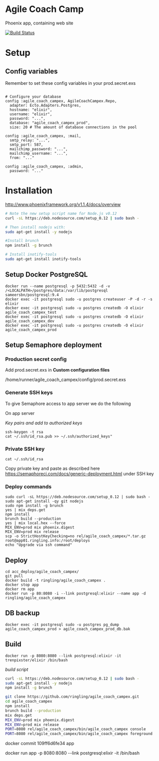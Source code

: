 # Agile Coach Camp

Phoenix app, containing web site

[![Build Status](https://semaphoreci.com/api/v1/projects/e0151ad7-cd12-4675-9aea-1de3433b0a63/461750/badge.svg)](https://semaphoreci.com/ringling/agile_coach_campex)

# Setup

## Config variables

Remember to set these config variables in your prod.secret.exs

```

# Configure your database
config :agile_coach_campex, AgileCoachCampex.Repo,
  adapter: Ecto.Adapters.Postgres,
  hostname: "elixir",
  username: "elixir",
  password: "...",
  database: "agile_coach_campex_prod",
  size: 20 # The amount of database connections in the pool

config :agile_coach_campex, :mail,
  smtp_relay: "...",
  smtp_port: 587,
  mailchimp_password: "...",
  mailchimp_username: "...",
  from: "..."

config :agile_coach_campex, :admin,
  password: "..."
```

# Installation

http://www.phoenixframework.org/v1.1.4/docs/overview

```bash
# Note the new setup script name for Node.js v0.12
curl -sL https://deb.nodesource.com/setup_0.12 | sudo bash -

# Then install nodejs with:
sudo apt-get install -y nodejs

#Install brunch
npm install -g brunch

# Install inotify-tools
sudo apt-get install inotify-tools
```

## Setup Docker PostgreSQL

```
docker run --name postgresql -p 5432:5432 -d -v /<LOCALPATH>/postgres/data:/var/lib/postgresql sameersbn/postgresql:9.4
docker exec -it postgresql sudo -u postgres createuser -P -d -r -s elixir
docker exec -it postgresql sudo -u postgres createdb -O elixir agile_coach_campex_test
docker exec -it postgresql sudo -u postgres createdb -O elixir agile_coach_campex_dev
docker exec -it postgresql sudo -u postgres createdb -O elixir agile_coach_campex_prod
```

## Setup Semaphore deployment

### Production secret config

Add prod.secret.exs in __Custom configuration files__

/home/runner/agile_coach_campex/config/prod.secret.exs


### Generate SSH keys

To give Semaphore access to app server we do the following

On app server

_Key pairs and add to authorized keys_

```
ssh-keygen -t rsa
cat ~/.ssh/id_rsa.pub >> ~/.ssh/authorized_keys"
```


### Private SSH key

`cat ~/.ssh/id_rsa`

Copy private key and paste as described here https://semaphoreci.com/docs/generic-deployment.html under SSH key


### Deploy commands

```
sudo curl -sL https://deb.nodesource.com/setup_0.12 | sudo bash -
sudo apt-get install -qy git nodejs
sudo npm install -g brunch
yes | mix deps.get
npm install
brunch build --production
yes | mix local.hex --force
MIX_ENV=prod mix phoenix.digest
MIX_ENV=prod mix release
scp -o StrictHostKeyChecking=no rel/agile_coach_campex/*.tar.gz root@app01.ringling.info:/root/deploys
echo "Upgrade via ssh command"
```



## Deploy

```
cd acc_deploy/agile_coach_campex/
git pull
docker build -t ringling/agile_coach_campex .
docker stop app
docker rm app
docker run -p 80:8080 -i --link postgresql:elixir --name app -d ringling/agile_coach_campex
```

## DB backup
```
docker exec -it postgresql sudo -u postgres pg_dump agile_coach_campex_prod > agile_coach_campex_prod_db.bak
```

## Build

`docker run -p 8080:8080 --link postgresql:elixir -it trenpixster/elixir /bin/bash`

_build script_

```sh
curl -sL https://deb.nodesource.com/setup_0.12 | sudo bash -
sudo apt-get install -y nodejs
npm install -g brunch

git clone https://github.com/ringling/agile_coach_campex.git
cd agile_coach_campex
npm install
brunch build --production
mix deps.get
MIX_ENV=prod mix phoenix.digest
MIX_ENV=prod mix release
PORT=8080 rel/agile_coach_campex/bin/agile_coach_campex console
PORT=8080 rel/agile_coach_campex/bin/agile_coach_campex foreground
```
docker commit 109ff6d6fe34 app

docker run app -p 8080:8080 --link postgresql:elixir -it /bin/bash
